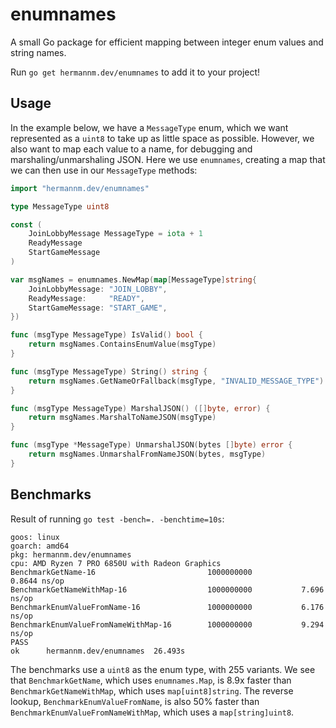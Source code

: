 # enumnames

A small Go package for efficient mapping between integer enum values and string names.

Run `go get hermannm.dev/enumnames` to add it to your project!

## Usage

In the example below, we have a `MessageType` enum, which we want represented as a `uint8` to take up as little space as possible. However, we also want to map each value to a name, for debugging and marshaling/unmarshaling JSON. Here we use `enumnames`, creating a map that we can then use in our `MessageType` methods:

```go
import "hermannm.dev/enumnames"

type MessageType uint8

const (
	JoinLobbyMessage MessageType = iota + 1
	ReadyMessage
	StartGameMessage
)

var msgNames = enumnames.NewMap(map[MessageType]string{
	JoinLobbyMessage: "JOIN_LOBBY",
	ReadyMessage:     "READY",
	StartGameMessage: "START_GAME",
})

func (msgType MessageType) IsValid() bool {
	return msgNames.ContainsEnumValue(msgType)
}

func (msgType MessageType) String() string {
	return msgNames.GetNameOrFallback(msgType, "INVALID_MESSAGE_TYPE")
}

func (msgType MessageType) MarshalJSON() ([]byte, error) {
	return msgNames.MarshalToNameJSON(msgType)
}

func (msgType *MessageType) UnmarshalJSON(bytes []byte) error {
	return msgNames.UnmarshalFromNameJSON(bytes, msgType)
}
```

## Benchmarks

Result of running `go test -bench=. -benchtime=10s`:

```
goos: linux
goarch: amd64
pkg: hermannm.dev/enumnames
cpu: AMD Ryzen 7 PRO 6850U with Radeon Graphics
BenchmarkGetName-16                     	1000000000	         0.8644 ns/op
BenchmarkGetNameWithMap-16              	1000000000	         7.696 ns/op
BenchmarkEnumValueFromName-16           	1000000000	         6.176 ns/op
BenchmarkEnumValueFromNameWithMap-16    	1000000000	         9.294 ns/op
PASS
ok  	hermannm.dev/enumnames	26.493s
```

The benchmarks use a `uint8` as the enum type, with 255 variants. We see that `BenchmarkGetName`, which uses `enumnames.Map`, is 8.9x faster than `BenchmarkGetNameWithMap`, which uses `map[uint8]string`. The reverse lookup, `BenchmarkEnumValueFromName`, is also 50% faster than `BenchmarkEnumValueFromNameWithMap`, which uses a `map[string]uint8`.
